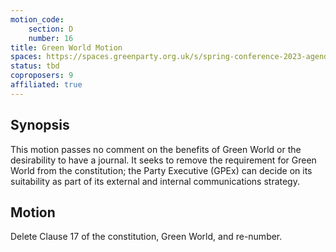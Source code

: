 ```yaml
---
motion_code:
	section: D
	number: 16
title: Green World Motion
spaces: https://spaces.greenparty.org.uk/s/spring-conference-2023-agenda-forum/?contentId=118309
status: tbd
coproposers: 9
affiliated: true
---
```

## Synopsis
This motion passes no comment on the benefits of Green World or the desirability to have a journal.  It seeks to remove the requirement for Green World from the constitution; the Party Executive (GPEx) can decide on its suitability as part of its external and internal communications strategy.

## Motion
Delete Clause 17 of the constitution, Green World, and re-number.

